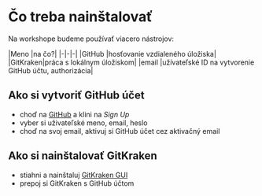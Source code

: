 # Čo treba nainštalovať

Na workshope budeme používať viacero nástrojov:

|Meno     |na čo?|
|-|-|-|
|GitHub   |hosťovanie vzdialeného úložiska|
|GitKraken|práca s lokálnym úložiskom|
|email    |užívateľské ID na vytvorenie GitHub účtu, authorizácia|

## Ako si vytvoriť GitHub účet
- choď na [GitHub](https://github.com/) a klini na *Sign Up*
- vyber si uživateľské meno, email, heslo
- choď na svoj email, aktivuj si GitHub účet cez aktivačný email

## Ako si nainštalovať GitKraken
- stiahni a nainštaluj [GitKraken GUI](https://www.gitkraken.com/)
- prepoj si GitKraken s GitHub účtom

